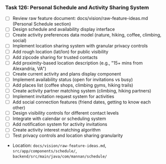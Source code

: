 ### Task 126: Personal Schedule and Activity Sharing System
- [ ] Review raw feature document: docs/vision/raw-feature-ideas.md (Personal Schedule section)
- [ ] Design schedule and availability display interface
- [ ] Create activity preferences data model (nature, hiking, coffee, climbing, social)
- [ ] Implement location sharing system with granular privacy controls
- [ ] Add rough location (lat/lon) for public visibility
- [ ] Add zipcode sharing for trusted contacts
- [ ] Add proximity-based location description (e.g., "15+ mins from Alexandria, VA")
- [ ] Create current activity and plans display component
- [ ] Implement availability status (open for invitations vs busy)
- [ ] Add places list (coffee shops, climbing gyms, hiking trails)
- [ ] Create activity partner matching system (climbing, hiking partners)
- [ ] Implement invitation request system for activities
- [ ] Add social connection features (friend dates, getting to know each other)
- [ ] Design visibility controls for different contact levels
- [ ] Integrate with calendar or scheduling system
- [ ] Add notification system for activity invitations
- [ ] Create activity interest matching algorithm
- [ ] Test privacy controls and location sharing granularity
- Location: `docs/vision/raw-feature-ideas.md`, `src/app/components/schedule/`, `backend/src/main/java/com/mannan/schedule/`
